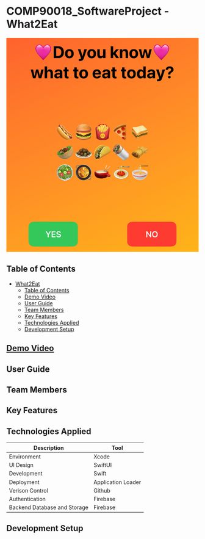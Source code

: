 # COMP90018_SoftwareProject - What2Eat

![](/readme_images/welcomeView.jpg)

## Table of Contents
- [What2Eat](#comp90018_SoftwareProject---what2eat)
  - [Table of Contents](#table-of-contents)
  - [Demo Video](#demo-video)
  - [User Guide](#user-guide)
  - [Team Members](#team-members)
  - [Key Features](#key-features)
  - [Technologies Applied](#technologies-applied)
  - [Development Setup](#development-setup)


## [Demo Video]()


## User Guide

## Team Members

## Key Features

## Technologies Applied

| Description     | Tool               |
| --------------- | ------------------ |
| Environment     | Xcode              |
| UI Design       | SwiftUI            |
| Development     | Swift              |
| Deployment      | Application Loader |
| Verison Control | Github             |
| Authentication  | Firebase           |
| Backend Database and Storage | Firebase |

## Development Setup

